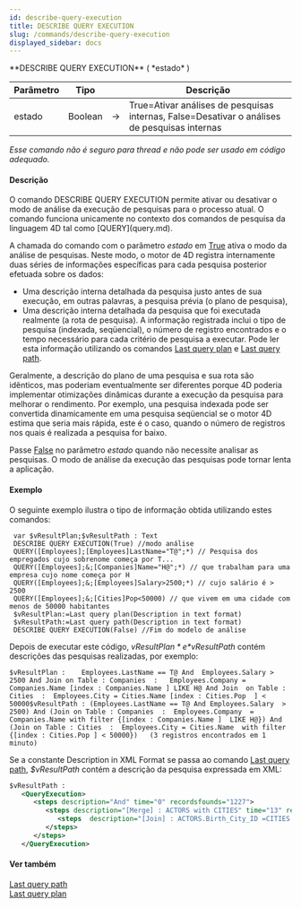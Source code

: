 ```yaml
---
id: describe-query-execution
title: DESCRIBE QUERY EXECUTION
slug: /commands/describe-query-execution
displayed_sidebar: docs
---
```


<!--REF #_command_.DESCRIBE QUERY EXECUTION.Syntax-->**DESCRIBE QUERY EXECUTION** ( *estado* )<!-- END REF-->
<!--REF #_command_.DESCRIBE QUERY EXECUTION.Params-->
| Parâmetro | Tipo |  | Descrição |
| --- | --- | --- | --- |
| estado | Boolean | &#8594;  | True=Ativar análises de pesquisas internas, False=Desativar o análises de pesquisas internas |

<!-- END REF-->

*Esse comando não é seguro para thread e não pode ser usado em código adequado.*


#### Descrição 

<!--REF #_command_.DESCRIBE QUERY EXECUTION.Summary-->O comando DESCRIBE QUERY EXECUTION permite ativar ou desativar o modo de análise da execução de pesquisas para o processo atual.<!-- END REF--> O comando funciona unicamente no contexto dos comandos de pesquisa da linguagem 4D tal como [QUERY](query.md).   
  
A chamada do comando com o parâmetro *estado* em [True](true.md "True") ativa o modo da análise de pesquisas. Neste modo, o motor de 4D registra internamente duas séries de informações específicas para cada pesquisa posterior efetuada sobre os dados:  

* Uma descrição interna detalhada da pesquisa justo antes de sua execução, em outras palavras, a pesquisa prévia (o plano de pesquisa),
* Uma descrição interna detalhada da pesquisa que foi executada realmente (a rota de pesquisa).
A informação registrada inclui o tipo de pesquisa (indexada, seqüencial), o número de registro encontrados e o tempo necessário para cada critério de pesquisa a executar. Pode ler esta informação utilizando os comandos [Last query plan](last-query-plan.md) e [Last query path](last-query-path.md).  
  
Geralmente, a descrição do plano de uma pesquisa e sua rota são idênticos, mas poderiam eventualmente ser diferentes porque 4D poderia implementar otimizações dinâmicas durante a execução da pesquisa para melhorar o rendimento. Por exemplo, una pesquisa indexada pode ser convertida dinamicamente em uma pesquisa seqüencial se o motor 4D estima que seria mais rápida, este é o caso, quando o número de registros nos quais é realizada a pesquisa for baixo.  
  
Passe [False](false.md "False") no parâmetro *estado* quando não necessite analisar as pesquisas. O modo de análise da execução das pesquisas pode tornar lenta a aplicação.

#### Exemplo 

O seguinte exemplo ilustra o tipo de informação obtida utilizando estes comandos:

```4d
 var $vResultPlan;$vResultPath : Text
 DESCRIBE QUERY EXECUTION(True) //modo análise
 QUERY([Employees];[Employees]LastName="T@";*) // Pesquisa dos empregados cujo sobrenome começa por T...
 QUERY([Employees];&;[Companies]Name="H@";*) // que trabalham para uma empresa cujo nome começa por H
 QUERY([Employees];&;[Employees]Salary>2500;*) // cujo salário é > 2500
 QUERY([Employees];&;[Cities]Pop<50000) // que vivem em uma cidade com menos de 50000 habitantes
 $vResultPlan:=Last query plan(Description in text format)
 $vResultPath:=Last query path(Description in text format)
 DESCRIBE QUERY EXECUTION(False) //Fim do modelo de análise
```

Depois de executar este código, *$vResultPlan* e *$vResultPath* contém descrições das pesquisas realizadas, por exemplo: 

```RAW
$vResultPlan :    Employees.LastName == T@ And  Employees.Salary > 2500 And Join on Table : Companies  :   Employees.Company = Companies.Name [index : Companies.Name ] LIKE H@ And Join  on Table : Cities  :  Employees.City = Cities.Name [index : Cities.Pop  ] < 50000$vResultPath : (Employees.LastName == T@ And Employees.Salary  > 2500) And (Join on Table : Companies  :  Employees.Company  = Companies.Name with filter {[index : Companies.Name ]  LIKE H@}) And (Join on Table : Cities  :  Employees.City = Cities.Name  with filter {[index : Cities.Pop ] < 50000})   (3 registros encontrados em 1  minuto)
```

Se a constante Description in XML Format se passa ao comando [Last query path](last-query-path.md "Last query path"), *$vResultPath* contém a descrição da pesquisa expressada em XML:

```XML
$vResultPath : 
   <QueryExecution>
      <steps description="And" time="0" recordsfounds="1227">
         <steps description="[Merge] : ACTORS with CITIES" time="13" recordsfounds="1227">
            <steps  description="[Join] : ACTORS.Birth_City_ID =CITIES.City_ID" time="13"  recordsfounds="1227"/>
         </steps>
      </steps>
   </QueryExecution>
```

#### Ver também 

[Last query path](last-query-path.md)  
[Last query plan](last-query-plan.md)  